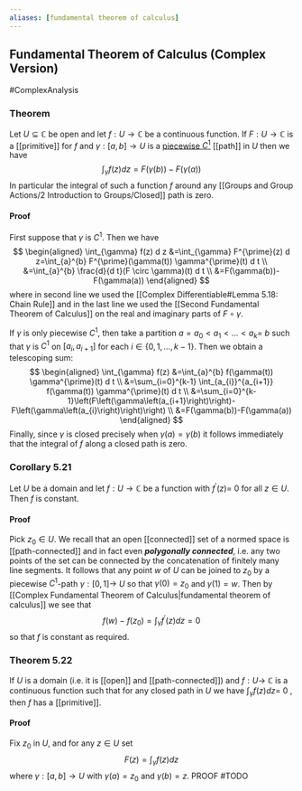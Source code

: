 ```yaml
---
aliases: [fundamental theorem of calculus]
---
```

## Fundamental Theorem of Calculus (Complex Version)
#ComplexAnalysis 

### Theorem
Let $U \subseteq \mathbb{C}$ be open and let $f: U \rightarrow \mathbb{C}$ be a continuous function. If $F: U \rightarrow \mathbb{C}$ is a [[primitive]] for $f$ and $\gamma:[a, b] \rightarrow U$ is a [piecewise $C^{1}$](Path%20Differentiable) [[path]] in $U$ then we have
$$
\int_{\gamma} f(z) d z=F(\gamma(b))-F(\gamma(a))
$$
In particular the integral of such a function $f$ around any [[Groups and Group Actions/2 Introduction to Groups/Closed]] path is zero.

#### Proof
First suppose that $\gamma$ is $C^{1} .$ Then we have
$$
\begin{aligned}
\int_{\gamma} f(z) d z &=\int_{\gamma} F^{\prime}(z) d z=\int_{a}^{b} F^{\prime}(\gamma(t)) \gamma^{\prime}(t) d t \\
&=\int_{a}^{b} \frac{d}{d t}(F \circ \gamma)(t) d t \\
&=F(\gamma(b))-F(\gamma(a))
\end{aligned}
$$
where in second line we used the [[Complex Differentiable#Lemma 5.18: Chain Rule]] and in the last line we used the [[Second Fundamental Theorem of Calculus]] on the real and imaginary parts of $F \circ \gamma$.

If $\gamma$ is only piecewise $C^{1}$, then take a partition $a=a_{0}<a_{1}<\ldots<a_{k}=$ $b$ such that $\gamma$ is $C^{1}$ on $\left[a_{i}, a_{i+1}\right]$ for each $i \in\{0,1, \ldots, k-1\} .$ Then we obtain a telescoping sum:
$$
\begin{aligned}
\int_{\gamma} f(z) &=\int_{a}^{b} f(\gamma(t)) \gamma^{\prime}(t) d t \\
&=\sum_{i=0}^{k-1} \int_{a_{i}}^{a_{i+1}} f(\gamma(t)) \gamma^{\prime}(t) d t \\
&=\sum_{i=0}^{k-1}\left(F\left(\gamma\left(a_{i+1}\right)\right)-F\left(\gamma\left(a_{i}\right)\right)\right) \\
&=F(\gamma(b))-F(\gamma(a))
\end{aligned}
$$
Finally, since $\gamma$ is closed precisely when $\gamma(a)=\gamma(b)$ it follows immediately that the integral of $f$ along a closed path is zero.

### Corollary 5.21
Let $U$ be a domain and let $f: U \rightarrow \mathbb{C}$ be a function with $f^{\prime}(z)=$ 0 for all $z \in U$. Then $f$ is constant.

#### Proof
Pick $z_{0} \in U$. We recall that an open [[connected]] set of a normed space is [[path-connected]] and in fact even ***polygonally connected***, i.e. any two points of the set can be connected by the concatenation of finitely many line segments. It follows that any point $w$ of $U$ can be joined to $z_{0}$ by a piecewise $C^{1}$-path $\gamma:[0,1] \rightarrow$ $U$ so that $\gamma(0)=z_{0}$ and $\gamma(1)=w$. Then by [[Complex Fundamental Theorem of Calculus|fundamental theorem of calculus]] we see that
$$
f(w)-f\left(z_{0}\right)=\int_{\gamma} f^{\prime}(z) d z=0
$$
so that $f$ is constant as required.

### Theorem 5.22
If $U$ is a domain (i.e. it is [[open]] and [[path-connected]]) and $f: U \rightarrow$ $\mathbb{C}$ is a continuous function such that for any closed path in $U$ we have $\int_{\gamma} f(z) d z=$ 0 , then $f$ has a [[primitive]].
#### Proof
Fix $z_{0}$ in $U$, and for any $z \in U$ set
$$
F(z)=\int_{\gamma} f(z) d z
$$
where $\gamma:[a, b] \rightarrow U$ with $\gamma(a)=z_{0}$ and $\gamma(b)=z$.
PROOF #TODO 